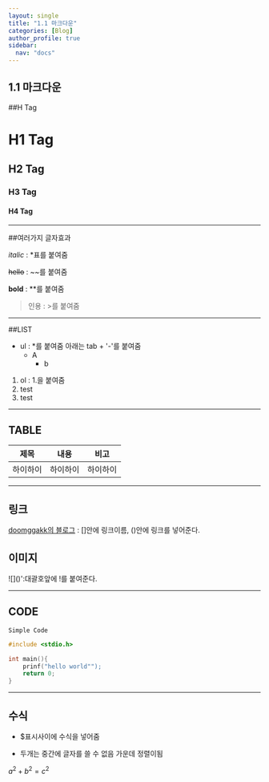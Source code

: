 ```yaml
---
layout: single
title: "1.1 마크다운"
categories: [Blog]
author_profile: true
sidebar:
  nav: "docs"
---
```



## 1.1 마크다운

##H Tag

# H1 Tag
## H2 Tag
### H3 Tag
#### H4 Tag

---

##여러가지 글자효과

*italic* : *표를 붙여줌

~~hello~~ : ~~를 붙여줌

**bold** : **를 붙여줌

> 인용 : >를 붙여줌
---

##LIST

* ul : *를 붙여줌 아래는 tab + '-'를 붙여줌
    - A
        - b 

1. ol : 1.을 붙여줌
2. test
3. test

---

## TABLE

|제목|내용|비고|
|-|-|-|
|하이하이|하이하이|하이하이

---

## 링크 

[doomggakk의 블로그](https://doomggakk.github.io)
: []안에 링크이름, ()안에 링크를 넣어준다.


## 이미지
<p>![]()':대괄호앞에 !를 붙여준다.</p>

---

## CODE

`Simple Code`

```c //python등 언어 입력
#include <stdio.h>

int main(){
    prinf("hello world"");
    return 0;
}
```

---
## 수식
- $표시사이에 수식을 넣어줌

- 두개는 중간에 글자를 쓸 수 없음 가운데 정렬이됨

$a^2 + b^2 = c^2$

